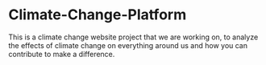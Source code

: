 # Climate-Change-Platform
This is a climate change website project that we are working on, to analyze the effects of climate change on everything around us and how you can contribute to make a difference.
